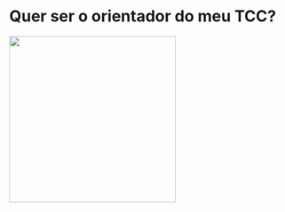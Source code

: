<!DOCTYPE html>
<html>
  <head>
  </head>
    <body>
      <style>
        body{
        background-color(blue);
        }
      </style>
      <h1>Quer ser o orientador do meu TCC? </h1>
      <img src="https://media1.tenor.com/images/9187a7bea0600ed2ae6a9cddfa4e906f/tenor.gif?itemid=5751222" width="300px" height="300px" align="left"/>
    </body>
<html>  
